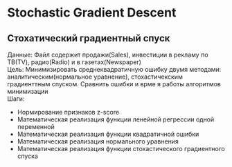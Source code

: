 # Stochastic Gradient Descent

## Стохатический градиентный спуск 
Данные: Файл содержит продажи(Sales), инвестиции в рекламу по ТВ(TV), радио(Radio) и в газетах(Newspaper)  
Цель: Минимизировать среднеквадратичную ошибку двумя методами: аналитическим(нормальное уравнение), стохастичекским градиенттным спуском. Сравнить ошибки и врме я работы алгоритмов минимизации  
Шаги:  
- Нормирование признаков z-score
- Математическая реализация функции ленейной регрессии одной переменной
- Математическая реализация функции квадратичной ошибки
- Математическая реализация нормального уравнения
- Математическая реализация функции стохастического градиентного спуска


